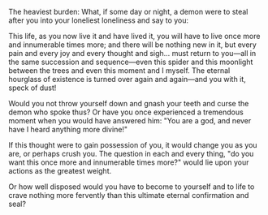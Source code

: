 The heaviest burden: What, if some day or night, a demon were to steal after you into your loneliest loneliness and say to you:

This life, as you now live it and have lived it, you will have to live once more and innumerable times more; and there will be nothing new in it, but every pain and every joy and every thought and sigh… must return to you—all in the same succession and sequence—even this spider and this moonlight between the trees and even this moment and I myself. The eternal hourglass of existence is turned over again and again—and you with it, speck of dust!

Would you not throw yourself down and gnash your teeth and curse the demon who spoke thus? Or have you once experienced a tremendous moment when you would have answered him: "You are a god, and never have I heard anything more divine!"

If this thought were to gain possession of you, it would change you as you are, or perhaps crush you. The question in each and every thing, "do you want this once more and innumerable times more?" would lie upon your actions as the greatest weight.

Or how well disposed would you have to become to yourself and to life to crave nothing more fervently than this ultimate eternal confirmation and seal?

